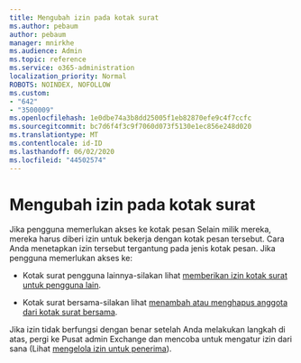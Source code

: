 ```yaml
---
title: Mengubah izin pada kotak surat
ms.author: pebaum
author: pebaum
manager: mnirkhe
ms.audience: Admin
ms.topic: reference
ms.service: o365-administration
localization_priority: Normal
ROBOTS: NOINDEX, NOFOLLOW
ms.custom:
- "642"
- "3500009"
ms.openlocfilehash: 1e0dbe74a3b8dd25005f1eb82870efe9c4f7ccfc
ms.sourcegitcommit: bc7d6f4f3c9f7060d073f5130e1ec856e248d020
ms.translationtype: MT
ms.contentlocale: id-ID
ms.lasthandoff: 06/02/2020
ms.locfileid: "44502574"
---
```

# <a name="changing-permissions-on-a-mailbox"></a>Mengubah izin pada kotak surat

Jika pengguna memerlukan akses ke kotak pesan Selain milik mereka, mereka harus diberi izin untuk bekerja dengan kotak pesan tersebut. Cara Anda menetapkan izin tersebut tergantung pada jenis kotak pesan. Jika pengguna memerlukan akses ke:
  
- Kotak surat pengguna lainnya-silakan lihat [memberikan izin kotak surat untuk pengguna lain](https://docs.microsoft.com/microsoft-365/admin/add-users/give-mailbox-permissions-to-another-user).
    
- Kotak surat bersama-silakan lihat [menambah atau menghapus anggota dari kotak surat bersama](https://support.office.com/article/add-or-remove-members-from-a-shared-mailbox-a1cd0ae0-216c-4dc1-8171-bfacfbd4c1a7).
    
Jika izin tidak berfungsi dengan benar setelah Anda melakukan langkah di atas, pergi ke Pusat admin Exchange dan mencoba untuk mengatur izin dari sana (Lihat [mengelola izin untuk penerima](https://technet.microsoft.com/library/jj919240%28v=exchg.150%29.aspx)).
  
